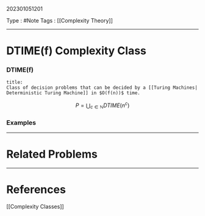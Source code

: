 202301051201

Type : #Note
Tags : [[Complexity Theory]]

---
# DTIME(f) Complexity Class
### DTIME(f)
```ad-note
title:
Class of decision problems that can be decided by a [[Turing Machines| Deterministic Turing Machine]] in $O(f(n))$ time.
```

$$
P=\bigcup_{c\in\mathbb N}DTIME(n^c)
$$
### Examples


---
# Related Problems

---
# References
[[Complexity Classes]]